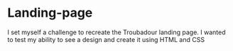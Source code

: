 # Landing-page
I set myself a challenge to recreate the Troubadour landing page. I wanted to test my ability to see a design and create it using HTML and CSS

